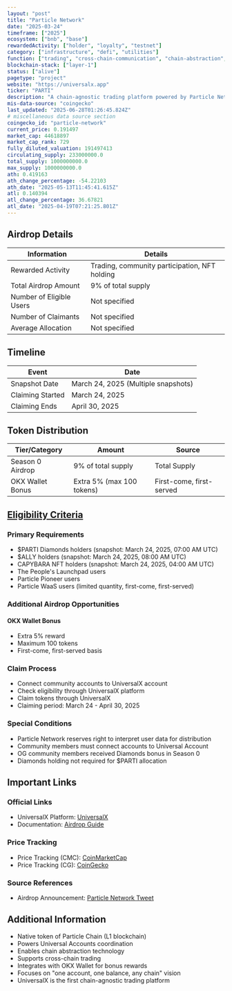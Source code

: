 ```yaml
---
layout: "post"
title: "Particle Network"
date: "2025-03-24"
timeframe: ["2025"]
ecosystem: ["bnb", "base"]
rewardedActivity: ["holder", "loyalty", "testnet"]
category: ["infrastructure", "defi", "utilities"]
function: ["trading", "cross-chain-communication", "chain-abstraction", "account-abstraction", "wallet", "decentralized-finance"]
blockchain-stack: ["layer-1"]
status: ["alive"]
pagetype: "project"
website: "https://universalx.app"
ticker: "PARTI"
description: "A chain-agnostic trading platform powered by Particle Network's chain abstraction technology, enabling universal accounts and cross-chain trading through the $PARTI token."
mis-data-source: "coingecko"
last_updated: "2025-06-28T01:26:45.824Z"
# miscellaneous data source section
coingecko_id: "particle-network"
current_price: 0.191497
market_cap: 44618897
market_cap_rank: 729
fully_diluted_valuation: 191497413
circulating_supply: 233000000.0
total_supply: 1000000000.0
max_supply: 1000000000.0
ath: 0.419163
ath_change_percentage: -54.22103
ath_date: "2025-05-13T11:45:41.615Z"
atl: 0.140394
atl_change_percentage: 36.67821
atl_date: "2025-04-19T07:21:25.801Z"
---
```


## Airdrop Details

| Information              | Details                                                     |
| ------------------------ | ----------------------------------------------------------- |
| Rewarded Activity        | Trading, community participation, NFT holding               |
| Total Airdrop Amount     | 9% of total supply                                          |
| Number of Eligible Users | Not specified                                               |
| Number of Claimants      | Not specified                                               |
| Average Allocation       | Not specified                                               |

## Timeline

| Event               | Date                                           |
| ------------------- | ---------------------------------------------- |
| Snapshot Date       | March 24, 2025 (Multiple snapshots)            |
| Claiming Started    | March 24, 2025                                 |
| Claiming Ends       | April 30, 2025                                 |

## Token Distribution

| Tier/Category      | Amount                                   | Source                    |
| ------------------ | ---------------------------------------- | ------------------------- |
| Season 0 Airdrop   | 9% of total supply                       | Total Supply             |
| OKX Wallet Bonus   | Extra 5% (max 100 tokens)                | First-come, first-served |

## [Eligibility Criteria](https://universalx.app/grow/airdrop)

### Primary Requirements

- $PARTI Diamonds holders (snapshot: March 24, 2025, 07:00 AM UTC)
- $ALLY holders (snapshot: March 24, 2025, 08:00 AM UTC)
- CAPYBARA NFT holders (snapshot: March 24, 2025, 04:00 AM UTC)
- The People's Launchpad users
- Particle Pioneer users
- Particle WaaS users (limited quantity, first-come, first-served)

### Additional Airdrop Opportunities

#### OKX Wallet Bonus
- Extra 5% reward
- Maximum 100 tokens
- First-come, first-served basis

### Claim Process

- Connect community accounts to UniversalX account
- Check eligibility through UniversalX platform
- Claim tokens through UniversalX
- Claiming period: March 24 - April 30, 2025

### Special Conditions

- Particle Network reserves right to interpret user data for distribution
- Community members must connect accounts to Universal Account
- OG community members received Diamonds bonus in Season 0
- Diamonds holding not required for $PARTI allocation

## Important Links

### Official Links

- UniversalX Platform: [UniversalX](https://universalx.app/grow/airdrop)
- Documentation: [Airdrop Guide](https://blog.particle.network/parti-airdrop/)

### Price Tracking

- Price Tracking (CMC): [CoinMarketCap](https://coinmarketcap.com/currencies/particle-network/)
- Price Tracking (CG): [CoinGecko](https://www.coingecko.com/en/coins/particle-network)

### Source References

- Airdrop Announcement: [Particle Network Tweet](https://x.com/ParticleNtwrk/status/1904515174620422574)

## Additional Information

- Native token of Particle Chain (L1 blockchain)
- Powers Universal Accounts coordination
- Enables chain abstraction technology
- Supports cross-chain trading
- Integrates with OKX Wallet for bonus rewards
- Focuses on "one account, one balance, any chain" vision
- UniversalX is the first chain-agnostic trading platform